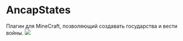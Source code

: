 # AncapStates
Плагин для MineCraft, позволяющий создавать государства и вести войны.
![](https://github.com/pukpukov/AncapStates/META-INF/pic1.png)
